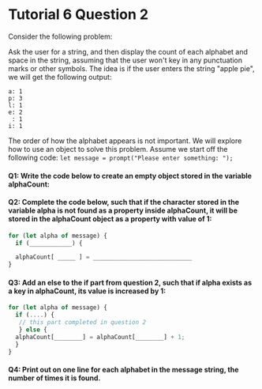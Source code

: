 # Tutorial 6 Question 2
Consider the following problem:

Ask the user for a string, and then display the count of each alphabet and space in the string, assuming that the user won't key in any punctuation marks or other symbols. The idea is if the user enters the string "apple pie", we will get the following output:
```
a: 1
p: 3
l: 1
e: 2
 : 1
i: 1
```

The order of how the alphabet appears is not important.
We will explore how to use an object to solve this problem. Assume we start off the following code:
`let message = prompt("Please enter something: ");`

#### Q1: Write the code below to create an empty object stored in the variable alphaCount:

#### Q2: Complete the code below, such that if the character stored in the variable alpha is not found as a property inside alphaCount, it will be stored in the alphaCount object as a property with value of 1:
```js
for (let alpha of message) {
  if (____________) {

  alphaCount[ _____ ] = ____________________________
}
```

#### Q3: Add an else to the if part from question 2, such that if alpha exists as a key in alphaCount, its value is increased by 1:
```js
for (let alpha of message) {
  if (....) {
   // this part completed in question 2
   } else {
  alphaCount[________] = alphaCount[________] + 1;
  }
} 
```

#### Q4: Print out on one line for each alphabet in the message string, the number of times it is found.